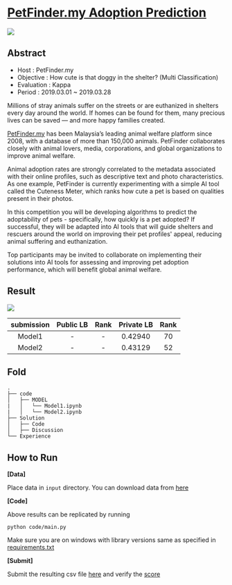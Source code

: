 # [PetFinder.my Adoption Prediction]( https://www.kaggle.com/c/petfinder-adoption-prediction/ )

![](https://drive.google.com/uc?export=view&id=1q31m9Zt5ZN6tMn986V7Bcgr62viqkvOG)

## Abstract 

- Host : PetFinder.my 
- Objective : How cute is that doggy in the shelter? (Multi Classification)
- Evaluation : Kappa
- Period :  2019.03.01 ~ 2019.03.28

Millions of stray animals suffer on the streets or are euthanized in shelters every day around the world. If homes can be found for them, many precious lives can be saved — and more happy families created.

[PetFinder.my](https://petfinder.my/) has been Malaysia’s leading animal welfare platform since 2008, with a database of more than 150,000 animals. PetFinder collaborates closely with animal lovers, media, corporations, and global organizations to improve animal welfare.

Animal adoption rates are strongly correlated to the metadata associated with their online profiles, such as descriptive text and photo characteristics. As one example, PetFinder is currently experimenting with a simple AI tool called the Cuteness Meter, which ranks how cute a pet is based on qualities present in their photos.

In this competition you will be developing algorithms to predict the adoptability of pets - specifically, how quickly is a pet adopted? If successful, they will be adapted into AI tools that will guide shelters and rescuers around the world on improving their pet profiles' appeal, reducing animal suffering and euthanization.

Top participants may be invited to collaborate on implementing their solutions into AI tools for assessing and improving pet adoption performance, which will benefit global animal welfare.

## Result 

![](https://drive.google.com/uc?export=view&id=1fzG3C7jFTS6uSiav9QT65HERcjES0QyD)

| submission | Public LB | Rank | Private LB | Rank |
| :--------: | :-------: | :--: | :--------: | :--: |
|   Model1   |     -     |  -   |  0.42940   |  70  |
|   Model2   |     -     |  -   |  0.43129   |  52  |

## Fold

```
.
├── code
│   ├── MODEL
|   │   └── Model1.ipynb
|   │   └── Model2.ipynb
├── Solution
│   ├── Code
│   ├── Discussion
└── Experience
```

## How to Run 

**[Data]**

Place data in `input` directory. You can download data from [here]( https://www.kaggle.com/c/petfinder-adoption-prediction/data )

**[Code]** 

Above results can be replicated by running 

```
python code/main.py 
```

Make sure you are on windows with library versions same as specified in [requirements.txt](https://github.com/choco9966/Kaggle/blob/master/Elo%20Merchant%20Category%20Recommendation/requirements.txt)

**[Submit]**

Submit the resulting csv file [here]( https://www.kaggle.com/c/petfinder-adoption-prediction/submit ) and verify the [score]( https://www.kaggle.com/c/petfinder-adoption-prediction/leaderboard )
